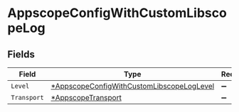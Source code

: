 # AppscopeConfigWithCustomLibscopeLog


## Fields

| Field                                                                                                        | Type                                                                                                         | Required                                                                                                     | Description                                                                                                  |
| ------------------------------------------------------------------------------------------------------------ | ------------------------------------------------------------------------------------------------------------ | ------------------------------------------------------------------------------------------------------------ | ------------------------------------------------------------------------------------------------------------ |
| `Level`                                                                                                      | [*AppscopeConfigWithCustomLibscopeLogLevel](../../models/shared/appscopeconfigwithcustomlibscopeloglevel.md) | :heavy_minus_sign:                                                                                           | N/A                                                                                                          |
| `Transport`                                                                                                  | [*AppscopeTransport](../../models/shared/appscopetransport.md)                                               | :heavy_minus_sign:                                                                                           | N/A                                                                                                          |